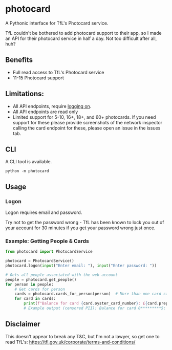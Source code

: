 # photocard

A Pythonic interface for TfL's Photocard service.

TfL couldn't be bothered to add photocard support to their app, so I made an API for their photocard service in half a
day.
Not too difficult after all, huh?

## Benefits

* Full read access to TfL's Photocard service
* 11-15 Photocard support

## Limitations:

* All API endpoints, require [logging on](#logon).
* All API endpoints are read only
* Limited support for 5-10, 16+, 18+, and 60+ photocards. If you need support for these please provide screenshots of
  the
  network inspector calling the card endpoint for these, please open an issue in the issues tab.

## CLI

A CLI tool is available.

```
python -m photocard
```

## Usage

### Logon

Logon requires email and password.

Try not to get the password wrong - TfL has been known to lock you out of your account for 30 minutes if you get your
password wrong just once.

### Example: Getting People & Cards

```python
from photocard import PhotocardService

photocard = PhotocardService()
photocard.logon(input("Enter email: "), input("Enter password: "))

# Gets all people associated with the web account
people = photocard.get_people()
for person in people:
    # Get cards for person
    cards = photocard.cards_for_person(person)  # More than one card can be associated with a person
    for card in cards:
        print(f"Balance for card {card.oyster_card_number}: £{card.prepaid_balance:.2f}")
        # Example output (censored PII): Balance for card 0*********5: £3.50
```

## Disclaimer

This doesn't appear to break any T&C, but I'm not a lawyer, so get one to read TfL's:
https://tfl.gov.uk/corporate/terms-and-conditions/
